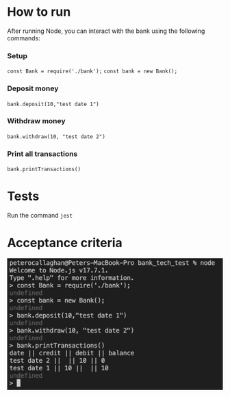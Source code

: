 # How to run

After running Node, you can interact with the bank using the following commands:

### Setup
`const Bank = require('./bank');`
`const bank = new Bank();`

### Deposit money
`bank.deposit(10,"test date 1")`

### Withdraw money
`bank.withdraw(10, "test date 2")`

### Print all transactions
`bank.printTransactions()`

# Tests
Run the command `jest`

# Acceptance criteria
![Acceptance criteria](acceptance_criteria.png)
